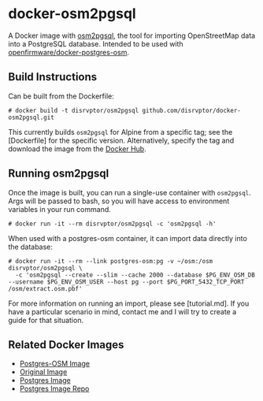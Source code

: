 # docker-osm2pgsql

A Docker image with [osm2pgsql](https://github.com/openstreetmap/osm2pgsql), the tool for importing OpenStreetMap data into a PostgreSQL database. Intended to be used with [openfirmware/docker-postgres-osm](https://github.com/openfirmware/docker-postgres-osm).

## Build Instructions

Can be built from the Dockerfile:

    # docker build -t disrvptor/osm2pgsql github.com/disrvptor/docker-osm2pgsql.git

This currently builds `osm2pgsql` for Alpine from a specific tag; see the [Dockerfile] for the specific version. Alternatively, specify the tag and download the image from the [Docker Hub](https://hub.docker.com/).

## Running osm2pgsql

Once the image is built, you can run a single-use container with `osm2pgsql`. Args will be passed to bash, so you will have access to environment variables in your run command.

    # docker run -it --rm disrvptor/osm2pgsql -c 'osm2pgsql -h'

When used with a postgres-osm container, it can import data directly into the database:

    # docker run -it --rm --link postgres-osm:pg -v ~/osm:/osm disrvptor/osm2pgsql \
      -c 'osm2pgsql --create --slim --cache 2000 --database $PG_ENV_OSM_DB --username $PG_ENV_OSM_USER --host pg --port $PG_PORT_5432_TCP_PORT /osm/extract.osm.pbf'

For more information on running an import, please see [tutorial.md]. If you have a particular scenario in mind, contact me and I will try to create a guide for that situation.

## Related Docker Images

* [Postgres-OSM Image](https://github.com/openfirmware/docker-postgres-osm)
* [Original Image](https://github.com/openfirmware/docker-osm2pgsql)
* [Postgres Image](https://registry.hub.docker.com/_/postgres/)
* [Postgres Image Repo](https://github.com/docker-library/postgres)

